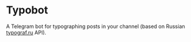 # Typobot
A Telegram bot for typographing posts in your channel (based on Russian [typograf.ru](https://typograf.ru/) API).
